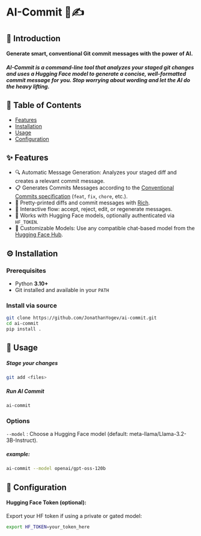 # AI-Commit 🤖✍️ 

## 📌 Introduction  

#### Generate smart, conventional Git commit messages with the power of AI.

##### AI-Commit is a command-line tool that analyzes your staged git changes and uses a Hugging Face model to generate a concise, well-formatted commit message for you. Stop worrying about wording and let the AI do the heavy lifting.

## 📖 Table of Contents  
- [Features](#-features)  
- [Installation](#-installation)  
- [Usage](#-usage)  
- [Configuration](#-configuration)  



## ✨ Features  
- 🔍 Automatic Message Generation: Analyzes your staged diff and creates a relevant commit message.
- 📋 Generates Commits Messages according to the [Conventional Commits specification](https://www.conventionalcommits.org/en/v1.0.0/) (`feat`, `fix`, `chore`, etc.).
- 🎨 Pretty-printed diffs and commit messages with [Rich](https://github.com/Textualize/rich).  
- 🔄 Interactive flow: accept, reject, edit, or regenerate messages.  
- 🔑 Works with Hugging Face models, optionally authenticated via `HF_TOKEN`.
- 🤖 Customizable Models: Use any compatible chat-based model from the [Hugging Face Hub](https://huggingface.co/docs/inference-endpoints/en/index).




## ⚙️ Installation  

### Prerequisites  
- Python **3.10+**  
- Git installed and available in your `PATH`  

### Install via source  
```bash
git clone https://github.com/JonathanYogev/ai-commit.git
cd ai-commit
pip install .
```

## 🚀 Usage


##### Stage your changes
```bash
git add <files>
```
##### Run AI Commit
```bash
ai-commit
```
### Options
`--model` <model> : Choose a Hugging Face model (default: meta-llama/Llama-3.2-3B-Instruct).
##### example:
```bash
ai-commit --model openai/gpt-oss-120b
```
## 🔧 Configuration

#### Hugging Face Token (optional):
Export your HF token if using a private or gated model:
```bash
export HF_TOKEN=your_token_here
```

